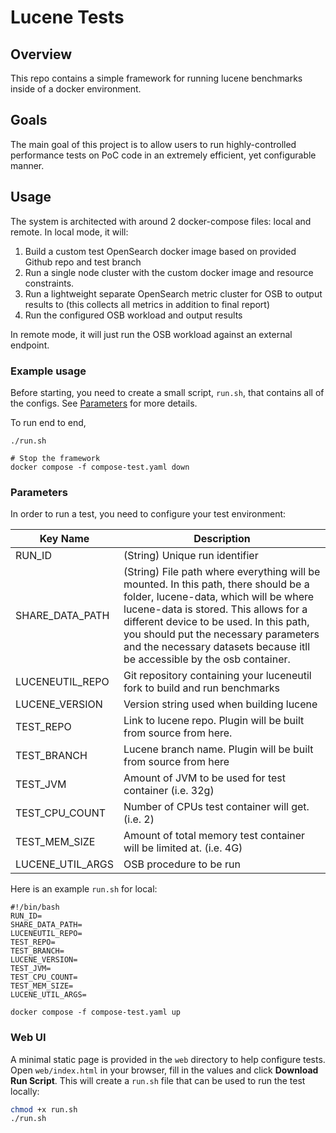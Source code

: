 # Lucene Tests

## Overview

This repo contains a simple framework for running lucene benchmarks inside of a docker environment.

## Goals
The main goal of this project is to allow users to run highly-controlled performance tests on PoC code in 
an extremely efficient, yet configurable manner.

## Usage

The system is architected with around 2 docker-compose files: local and remote. In local mode, it will:
1. Build a custom test OpenSearch docker image based on provided Github repo and test branch
2. Run a single node cluster with the custom docker image and resource constraints.
3. Run a lightweight separate OpenSearch metric cluster for OSB to output results to (this collects all metrics in addition to final report)
4. Run the configured OSB workload and output results

In remote mode, it will just run the OSB workload against an external endpoint.

### Example usage

Before starting, you need to create a small script, `run.sh`, that contains all of the configs.
See [Parameters](#parameters) for more details.

To run end to end, 
```
./run.sh

# Stop the framework
docker compose -f compose-test.yaml down
```

### Parameters

In order to run a test, you need to configure your test environment:


| Key Name         | Description                                                                                                                                                                                                                                                                                                                           |
|------------------|---------------------------------------------------------------------------------------------------------------------------------------------------------------------------------------------------------------------------------------------------------------------------------------------------------------------------------------|
| RUN_ID           | (String) Unique run identifier                                                                                                                                                                                                                                                                                                        |
| SHARE_DATA_PATH  | (String) File path where everything will be mounted. In this path, there should be a folder, lucene-data, which will be where lucene-data is stored. This allows for a different device to be used. In this path, you should put the necessary parameters and the necessary datasets because itll be accessible by the osb container. |
| LUCENEUTIL_REPO  | Git repository containing your luceneutil fork to build and run benchmarks |
| LUCENE_VERSION   | Version string used when building lucene |
| TEST_REPO        | Link to lucene repo. Plugin will be built from source from here.                                                                                                                                                                                                                                                                      |
| TEST_BRANCH      | Lucene branch name. Plugin will be built from source from here                                                                                                                                                                                                                                                                        |
| TEST_JVM         | Amount of JVM to be used for test container (i.e. 32g)                                                                                                                                                                                                                                                                                |
| TEST_CPU_COUNT   | Number of CPUs test container will get. (i.e. 2)                                                                                                                                                                                                                                                                                      |
| TEST_MEM_SIZE    | Amount of total memory test container will be limited at. (i.e. 4G)                                                                                                                                                                                                                                                                   |
| LUCENE_UTIL_ARGS | OSB procedure to be run                                                                                                                                                                                                                                                                                                               |

Here is an example `run.sh` for local:
```
#!/bin/bash
RUN_ID=
SHARE_DATA_PATH=
LUCENEUTIL_REPO=
TEST_REPO=
TEST_BRANCH=
LUCENE_VERSION=
TEST_JVM=
TEST_CPU_COUNT=
TEST_MEM_SIZE=
LUCENE_UTIL_ARGS=

docker compose -f compose-test.yaml up
```



### Web UI

A minimal static page is provided in the `web` directory to help configure tests.
Open `web/index.html` in your browser, fill in the values and click **Download Run Script**. This will create a `run.sh` file that can be used to run the test locally:

```bash
chmod +x run.sh
./run.sh
```
